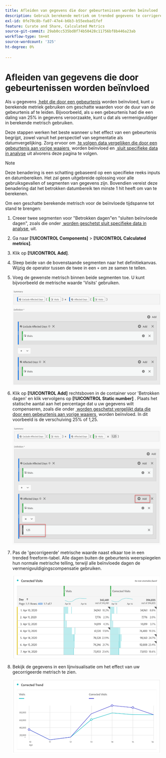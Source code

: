 ```yaml
---
title: Afleiden van gegevens die door gebeurtenissen worden beïnvloed
description: Gebruik berekende metriek om trended gegevens te corrigeren die door een gebeurtenis worden beïnvloed.
exl-id: 0fe70c8b-fa07-47e4-b6b3-b55eebad1fef
feature: Curate and Share, Calculated Metrics
source-git-commit: 29ab0cc535bd8f74b50428c11756bf8b446a23ab
workflow-type: tm+mt
source-wordcount: '325'
ht-degree: 0%

---
```


# Afleiden van gegevens die door gebeurtenissen worden beïnvloed

Als u gegevens [&#x200B; hebt die door een gebeurtenis &#x200B;](overview.md) worden beïnvloed, kunt u berekende metriek gebruiken om geschatte waarden voor de duur van de gebeurtenis af te leiden. Bijvoorbeeld, als u een gebeurtenis had die een daling van 25% in gegevens veroorzaakte, kunt u dat als vermenigvuldiger in berekende metrisch gebruiken.

Deze stappen werken het beste wanneer u het effect van een gebeurtenis begrijpt, zowel vanuit het perspectief van segmentatie als datumvergelijking. Zorg ervoor om [&#x200B; te volgen data vergelijken die door een gebeurtenis aan vorige waaiers &#x200B;](compare-dates.md) worden beïnvloed en [&#x200B; sluit specifieke data in analyse &#x200B;](segments.md) uit alvorens deze pagina te volgen.

>[!NOTE]
>
>Deze benadering is een schatting gebaseerd op een specifieke reeks inputs en datumbereiken. Het zal geen uitgebreide oplossing voor alle gebruiksgevallen of segmenten van gegevens zijn. Bovendien vereist deze benadering dat het betrokken datumbereik ten minste 1 hit heeft om van te berekenen.

Om een geschatte berekende metrisch voor de beïnvloede tijdspanne tot stand te brengen:

1. Creeer twee segmenten voor &quot;Betrokken dagen&quot;en &quot;sluiten beïnvloede dagen&quot;, zoals die onder [&#x200B; worden geschetst sluit specifieke data in analyse &#x200B;](segments.md) uit.
2. Ga naar **[!UICONTROL Components]** > **[!UICONTROL Calculated metrics]**.
3. Klik op **[!UICONTROL Add]**.
4. Sleep beide van de bovenstaande segmenten naar het definitiekanvas. Wijzig de operator tussen de twee in een `+` om ze samen te tellen.
5. Voeg de gewenste metrisch binnen beide segmenten toe. U kunt bijvoorbeeld de metrische waarde &#39;Visits&#39; gebruiken.

   ![&#x200B; de bouwer van het Segment &#x200B;](assets/event_segment_builder.png)

6. Klik op **[!UICONTROL Add]** rechtsboven in de container voor &#39;Betrokken dagen&#39; en klik vervolgens op **[!UICONTROL Static number]** . Plaats het statische aantal aan het percentage dat u uw gegevens wilt compenseren, zoals die onder [&#x200B; worden geschetst vergelijkt data die door een gebeurtenis aan vorige waaiers &#x200B;](compare-dates.md) worden beïnvloed. In dit voorbeeld is de verschuiving 25% of 1,25.

   ![&#x200B; Statisch aantal &#x200B;](assets/event_static_number.png)

7. Pas de &#39;gecorrigeerde&#39; metrische waarde naast elkaar toe in een trended freeform-tabel. Alle dagen buiten de gebeurtenis weerspiegelen hun normale metrische telling, terwijl alle beïnvloede dagen de vermenigvuldigingscompensatie gebruiken.

   ![&#x200B; Corrected metrisch &#x200B;](assets/event_corrected.png)

8. Bekijk de gegevens in een lijnvisualisatie om het effect van uw gecorrigeerde metrisch te zien.

   ![&#x200B; Correcte lijn &#x200B;](assets/event_line.png)
